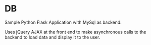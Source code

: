 # DB

Sample Python Flask Application with MySql as backend.

Uses jQuery AJAX at the front end to make asynchronous calls to the backend to load data and display it to the user.
